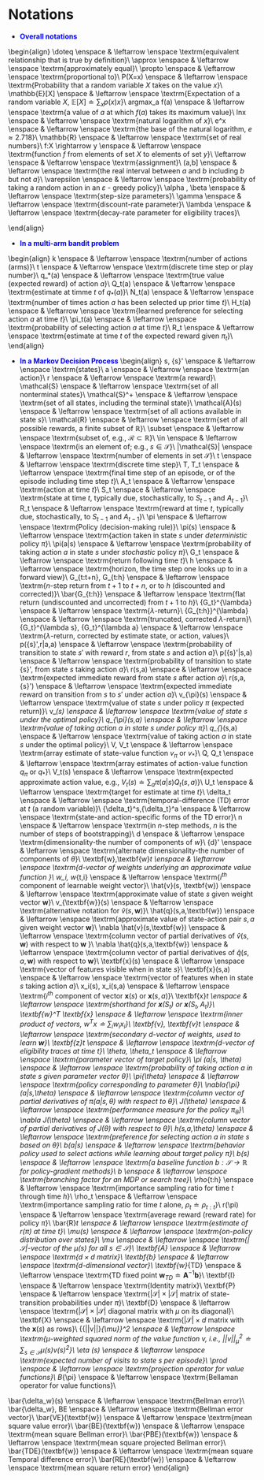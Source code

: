 <!-- #region -->
# Notations

* <span style="color:blue;">**Overall notations**</span>

\begin{align}
\doteq \enspace & \leftarrow \enspace \textrm{equivalent relationship that is true by definition}\\
\approx \enspace & \leftarrow \enspace \textrm{approximately equal}\\
\propto \enspace & \leftarrow \enspace \textrm{proportional to}\\
P(X=x) \enspace & \leftarrow \enspace \textrm{Probability that a random variable $X$ takes on the value $x$}\\
\mathbb{E}[X] \enspace & \leftarrow \enspace \textrm{Expectation of a random variable $X$, $\mathbb{E}[X] \doteq \sum_{x}p(x)x$}\\
argmax_a f(a) \enspace & \leftarrow \enspace \textrm{a value of $a$ at which $f(a)$ takes its maximum value}\\
lnx \enspace & \leftarrow \enspace \textrm{natural logarithm of $x$}\\
e^x \enspace & \leftarrow \enspace \textrm{the base of the natural logarithm, $e \approx 2.718$}\\
\mathbb{R} \enspace & \leftarrow \enspace \textrm{set of real numbers}\\
f:X \rightarrow y  \enspace & \leftarrow \enspace \textrm{function $f$ from elements of set $X$ to elements of set $y$}\\
\leftarrow \enspace & \leftarrow \enspace \textrm{assignment}\\
(a,b] \enspace & \leftarrow \enspace \textrm{the real interval between $a$ and $b$ including $b$ but not $a$}\\
\varepsilon \enspace & \leftarrow \enspace \textrm{probability of taking a random action in an $\varepsilon$ - greedy policy}\\
\alpha , \beta \enspace & \leftarrow \enspace \textrm{step-size parameters}\\
\gamma \enspace & \leftarrow \enspace \textrm{discount-rate parameter}\\
\lambda \enspace & \leftarrow \enspace \textrm{decay-rate parameter for eligibility traces}\\


\end{align}
* <span style="color:blue;">**In a multi-arm bandit problem**</span>

\begin{align}
k \enspace & \leftarrow \enspace \textrm{number of actions (arms)}\\
t \enspace & \leftarrow \enspace \textrm{discrete time step or play number}\\
q_*(a) \enspace & \leftarrow \enspace \textrm{true value (expected reward) of action $a$}\\
Q_t(a) \enspace & \leftarrow \enspace \textrm{estimate at timme $t$ of $q_*(a)$}\\
N_t(a) \enspace & \leftarrow \enspace \textrm{number of times action $a$ has been selected up prior time $t$}\\
H_t(a) \enspace & \leftarrow \enspace \textrm{learned preference for selecting action $a$ at time $t$}\\
\pi_t(a) \enspace & \leftarrow \enspace \textrm{probability of selecting action $a$ at time $t$}\\
R_t \enspace & \leftarrow \enspace \textrm{estimate at time $t$ of the expected reward given $\pi_t$}\\
\end{align}

* <span style="color:blue;">**In a Markov Decision Process**</span>
\begin{align}
s, {s}' \enspace & \leftarrow \enspace \textrm{states}\\
a \enspace & \leftarrow \enspace \textrm{an action}\\
r \enspace & \leftarrow \enspace \textrm{a reward}\\
\mathcal{S} \enspace & \leftarrow \enspace \textrm{set of all nonterminal states}\\
\mathcal{S}^+ \enspace & \leftarrow \enspace \textrm{set of all states, including the terminal state}\\
\mathcal{A}(s) \enspace & \leftarrow \enspace \textrm{set of all actions available in state $s$}\\
\mathcal{R} \enspace & \leftarrow \enspace \textrm{set of all possible rewards, a finite subset of $\mathbb{R}$}\\
\subset \enspace & \leftarrow \enspace \textrm{subset of, e.g., $\mathcal{R} \subset \mathbb{R}$}\\
\in \enspace & \leftarrow \enspace \textrm{is an element of; e.g., $s \in \mathcal{S}$}\\
|\mathcal{S}| \enspace & \leftarrow \enspace \textrm{number of elements in set $\mathcal{S}$}\\
t \enspace & \leftarrow \enspace \textrm{discrete time step}\\
T, T_t \enspace & \leftarrow \enspace \textrm{final time step of an episode, or of the episode including time step $t$}\\
A_t \enspace & \leftarrow \enspace \textrm{action at time $t$}\\
S_t \enspace & \leftarrow \enspace \textrm{state at time $t$, typically due, stochastically, to $S_{t-1}$ and $A_{t-1}$}\\
R_t \enspace & \leftarrow \enspace \textrm{reward at time $t$, typically due, stochastically, to $S_{t-1}$ and $A_{t-1}$}\\
\pi \enspace & \leftarrow \enspace \textrm{Policy (decision-making rule)}\\
\pi(s) \enspace & \leftarrow \enspace \textrm{action taken in state $s$ under $deterministic$ policy $\pi$}\\
\pi(a|s) \enspace & \leftarrow \enspace \textrm{probability of taking action $a$ in state $s$ under $stochastic$ policy $\pi$}\\
G_t \enspace & \leftarrow \enspace \textrm{return following time $t$}\\
h \enspace & \leftarrow \enspace \textrm{horizon, the time step one looks up to in a forward view}\\
G_{t:t+n}, G_{t:h} \enspace & \leftarrow \enspace \textrm{$n$-step return from $t+1$ to $t+n$, or to $h$ (discounted and corrected)}\\
\bar{G_{t:h}} \enspace & \leftarrow \enspace \textrm{flat return (undiscounted and uncorrected) from $t+1$ to $h$}\\
{G_t}^{\lambda} \enspace & \leftarrow \enspace \textrm{$\lambda$-return}\\
{G_{t:h}}^{\lambda} \enspace & \leftarrow \enspace \textrm{truncated, corrected $\lambda$-return}\\
{G_t}^{\lambda s}, {G_t}^{\lambda a} \enspace & \leftarrow \enspace \textrm{$\lambda$-return, corrected by estimate state, or action, values}\\
p({s}',r|a,a) \enspace & \leftarrow \enspace \textrm{probability of transition to state ${s}'$ with reward $r$, from state $s$ and action $a$}\\
p({s}'|s,a) \enspace & \leftarrow \enspace \textrm{probability of transition to state {s}', from state $s$ taking action $a$}\\
r(s,a) \enspace & \leftarrow \enspace \textrm{expected immediate reward from state $s$ after action $a$}\\
r(s,a,{s}') \enspace & \leftarrow \enspace \textrm{expected immediate reward on transition from $s$ to ${s}'$ under action $a$}\\
v_{\pi}(s) \enspace & \leftarrow \enspace \textrm{value of state $s$ under policy $\pi$ (expected return)}\\
v_*(s) \enspace & \leftarrow \enspace \textrm{value of state $s$ under the optimal policy}\\
q_{\pi}(s,a) \enspace & \leftarrow \enspace \textrm{value of taking action $a$ in state $s$ under policy $\pi$}\\
q_{*}(s,a) \enspace & \leftarrow \enspace \textrm{value of taking action $a$ in state $s$ under the optimal policy}\\
V, V_t \enspace & \leftarrow \enspace \textrm{array estimate of state-value function $v_{\pi}$ or $v_{*}$}\\
Q, Q_t \enspace & \leftarrow \enspace \textrm{array estimates of action-value function $q_{\pi}$ or $q_*$}\\
V_t(s) \enspace & \leftarrow \enspace \textrm{expected approximate action value, e.g., $V_t(s) \doteq \sum_a \pi(a|s)Q_t(s,a)$}\\
U_t \enspace & \leftarrow \enspace \textrm{target for estimate at time $t$}\\
\delta_t \enspace & \leftarrow \enspace \textrm{temporal-difference (TD) error at $t$ (a random variable)}\\
{\delta_t}^s,{\delta_t}^a \enspace & \leftarrow \enspace \textrm{state-and action-specific forms of the TD error}\\
n \enspace & \leftarrow \enspace \textrm{in $n$-step methods, $n$ is the number of steps of bootstrapping}\\
d \enspace & \leftarrow \enspace \textrm{dimensionality-the number of components of $w$}\\
{d}' \enspace & \leftarrow \enspace \textrm{alternate dimensionality-the number of components of $\theta$}\\
\textbf{w},\textbf{w}_t \enspace & \leftarrow \enspace \textrm{$d$-vector of weights underlying an approximate value function }\\
w_i, w_{t,i} \enspace & \leftarrow \enspace \textrm{$i^{th}$ component of learnable weight vector}\\
\hat{v}(s, \textbf{w}) \enspace & \leftarrow \enspace \textrm{approximate value of state $s$ given weight vector $\textbf{w}$}\\
v_{\textbf{w}}(s) \enspace & \leftarrow \enspace \textrm{alternative notation for $\hat{v}(s, \textbf{w})$}\\
\hat{q}(s,a,\textbf{w}) \enspace & \leftarrow \enspace \textrm{approximate value of state-action pair $s,a$ given weight vector $\textbf{w}$}\\
\nabla \hat{v}(s,\textbf{w}) \enspace & \leftarrow \enspace \textrm{column vector of partial derivatives of $\hat{v}(s, \textbf{w})$ with respect to $\textbf{w}$ }\\
\nabla \hat{q}(s,a,\textbf{w}) \enspace & \leftarrow \enspace \textrm{column vector of partial derivatives of $\hat{q}(s,a,\textbf{w})$ with respect to $\textbf{w}$}\\
\textbf{x}(s) \enspace & \leftarrow \enspace \textrm{vector of features visible when in state $s$}\\
\textbf{x}(s,a) \enspace & \leftarrow \enspace \textrm{vector of features when in state $s$ taking action $a$}\\
x_i(s), x_i(s,a) \enspace & \leftarrow \enspace \textrm{$i^{th}$ component of vector $\textbf{x}(s)$ or $\textbf{x}(s,a)$}\\
\textbf{x}_t \enspace & \leftarrow \enspace \textrm{shorthand for $\textbf{x}(S_t)$ or $\textbf{x}(S_t,A_t)$}\\
\textbf{w}^T \textbf{x} \enspace & \leftarrow \enspace \textrm{inner product of vectors, $w^Tx \doteq \sum_i w_ix_i$}\\
\textbf{v}, \textbf{v}_t \enspace & \leftarrow \enspace \textrm{secondary $d$-vector of weights, used to learn $\textbf{w}$}\\
\textbf{z}_t \enspace & \leftarrow \enspace \textrm{$d$-vector of eligibility traces at time $t$}\\
\theta, \theta_t \enspace & \leftarrow \enspace \textrm{parameter vector of target policy}\\
\pi (a|s, \theta) \enspace & \leftarrow \enspace \textrm{probability of taking action $a$ in state $s$ given parameter vector $\theta$}\\
\pi_{\theta} \enspace & \leftarrow \enspace \textrm{policy corresponding to parameter $\theta$}\\
\nabla_{\pi}(a|s,\theta) \enspace & \leftarrow \enspace \textrm{column vector of partial derivatives of $\pi (a|s, \theta)$ with respect to $\theta$}\\
J(\theta) \enspace & \leftarrow \enspace \textrm{performance measure for the policy $\pi_{\theta}$}\\
\nabla J(\theta) \enspace & \leftarrow \enspace \textrm{column vector of partial derivatives of $J(\theta)$ with respect to $\theta$}\\
h(s,a,\theta) \enspace & \leftarrow \enspace \textrm{preference for selecting action $a$ in state $s$ based on $\theta$}\\
b(a|s) \enspace & \leftarrow \enspace \textrm{behavior policy used to select actions while learning about target policy $\pi$}\\
b(s) \enspace & \leftarrow \enspace \textrm{a baseline function $b:\mathcal{S}\rightarrow \mathbb{R}$ for policy-gradient methods}\\
b \enspace & \leftarrow \enspace \textrm{branching factor for an MDP or search tree}\\
\rho_{t:h} \enspace & \leftarrow \enspace \textrm{importance sampling ratio for time $t$ through time $h$}\\
\rho_t \enspace & \leftarrow \enspace \textrm{importance sampling ratio for time $t$ alone, $\rho_t \doteq \rho_{t:t}$}\\
r(\pi) \enspace & \leftarrow \enspace \textrm{average reward (reward rate) for policy $\pi$}\\
\bar{R}_t \enspace & \leftarrow \enspace \textrm{estimate of $r(\pi)$ at time $t$}\\
\mu(s) \enspace & \leftarrow \enspace \textrm{on-policy distribution over states}\\
\mu \enspace & \leftarrow \enspace \textrm{$|\mathcal{S}|$-vector of the $\mu(s)$ for all $s \in \mathcal{S}$}\\
\textbf{A} \enspace & \leftarrow \enspace \textrm{$d \times d$ matrix}\\
\textbf{b} \enspace & \leftarrow \enspace \textrm{$d$-dimensional vector}\\
\textbf{w}_{TD} \enspace & \leftarrow \enspace \textrm{TD fixed point $\textbf{w}_{TD} \doteq \textbf{A}^{-1}\textbf{b}$}\\
\textbf{I} \enspace & \leftarrow \enspace \textrm{Identity matrix}\\
\textbf{P} \enspace & \leftarrow \enspace \textrm{$|\mathcal{S}| \times |\mathcal{S}|$ matrix of state-transition probabilities under $\pi$}\\
\textbf{D} \enspace & \leftarrow \enspace \textrm{$|\mathcal{S}| \times |\mathcal{S}|$ diagonal matrix with $\mu$ on its diagonal}\\
\textbf{X} \enspace & \leftarrow \enspace \textrm{$|\mathcal{S}| \times d$ matrix with the $\textbf{x}(s)$ as rows}\\
{{||v||}_{\mu}}^2 \enspace & \leftarrow \enspace \textrm{$\mu$-weighted squared norm of the value function $v$, i.e., ${{||v||}_{\mu}}^2 \doteq \sum_{s \in \mathcal{S}} \mu(s)v(s)^2$}\\
\eta (s) \enspace & \leftarrow \enspace \textrm{expected number of visits to state $s$ per episode}\\
\prod \enspace & \leftarrow \enspace \textrm{projection operator for value functions}\\
B_{\pi} \enspace & \leftarrow \enspace \textrm{Bellaman operator for value functions}\\

\bar{\delta_w}(s) \enspace & \leftarrow \enspace \textrm{Bellman error}\\
\bar{\delta_w}, BE \enspace & \leftarrow \enspace \textrm{Bellman error vector}\\
\bar{VE}(\textbf{w}) \enspace & \leftarrow \enspace \textrm{mean square value error}\\
\bar{BE}(\textbf{w}) \enspace & \leftarrow \enspace \textrm{mean square Bellman error}\\
\bar{PBE}(\textbf{w}) \enspace & \leftarrow \enspace \textrm{mean square projected Bellman error}\\
\bar{TDE}(\textbf{w}) \enspace & \leftarrow \enspace \textrm{mean square Temporal difference error}\\
\bar{RE}(\textbf{w}) \enspace & \leftarrow \enspace \textrm{mean square return error}
\end{align}
<!-- #endregion -->
